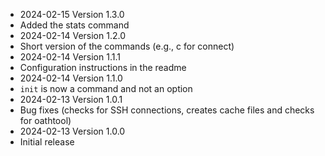 * 2024-02-15 Version 1.3.0
 * Added the stats command
* 2024-02-14 Version 1.2.0
 * Short version of the commands (e.g., c for connect)
* 2024-02-14 Version 1.1.1
 * Configuration instructions in the readme
* 2024-02-14 Version 1.1.0
 * ```init``` is now a command and not an option
* 2024-02-13 Version 1.0.1
 * Bug fixes (checks for SSH connections, creates cache files and checks for oathtool)
* 2024-02-13 Version 1.0.0
 * Initial release
